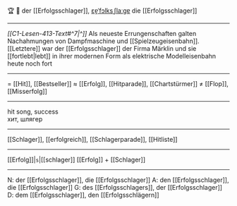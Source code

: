 🏆 🔵 der [[Erfolgsschlager]], [ɛɐ̯ˈfɔlksˌʃlaːɡɐ](https://youglish.com/pronounce/Erfolgsschlager/german)
die [[Erfolgsschlager]]

---
*[[C1-Lesen-413-Text#^7|^]]* Als neueste Errungenschaften galten Nachahmungen von Dampfmaschine und [[Spielzeugeisenbahn]]. [[Letztere]] war der [[Erfolgsschlager]] der Firma Märklin und sie [[fortlebt|lebt]] in ihrer modernen Form als elektrische Modelleisenbahn heute noch fort

---
= [[Hit]], [[Bestseller]]
≈ [[Erfolg]], [[Hitparade]], [[Chartstürmer]]
≠ [[Flop]], [[Misserfolg]]

---
hit song, success  
хит, шлягер

---
[[Schlager]], [[erfolgreich]], [[Schlagerparade]], [[Hitliste]]

---
[[Erfolg]]|`s`|[[schlager]]
[[Erfolg]] + [[Schlager]]


---
N: der [[Erfolgsschlager]], die [[Erfolgsschlager]]
A: den [[Erfolgsschlager]], die [[Erfolgsschlager]]
G: des [[Erfolgsschlagers]], der [[Erfolgsschlager]]
D: dem [[Erfolgsschlager]], den [[Erfolgsschlägern]]
